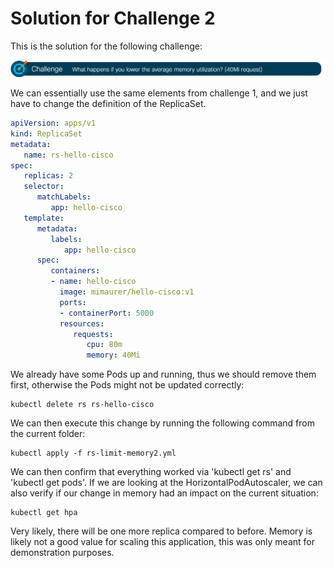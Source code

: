 # Solution for Challenge 2

This is the solution for the following challenge:

![Challenge 2](../../img/challenge2.png?raw=true "Challenge 2")

We can essentially use the same elements from challenge 1, and we just have to change the definition of the ReplicaSet.


```yaml
apiVersion: apps/v1
kind: ReplicaSet
metadata:
   name: rs-hello-cisco
spec:
   replicas: 2
   selector:
      matchLabels:
         app: hello-cisco
   template:
      metadata:
         labels:
            app: hello-cisco
      spec:
         containers:
         - name: hello-cisco
           image: mimaurer/hello-cisco:v1
           ports:
           - containerPort: 5000
           resources:
              requests:
                 cpu: 80m
                 memory: 40Mi
```

We already have some Pods up and running, thus we should remove them first, otherwise the Pods might not be updated correctly:

```
kubectl delete rs rs-hello-cisco
```

We can then execute this change by running the following command from the current folder:

```
kubectl apply -f rs-limit-memory2.yml
```

We can then confirm that everything worked via 'kubectl get rs' and 'kubectl get pods'. If we are looking at the HorizontalPodAutoscaler, we can also verify if our change in memory had an impact on the current situation:

```
kubectl get hpa
```

Very likely, there will be one more replica compared to before.  Memory is likely not a good value for scaling this application, this was only meant for demonstration purposes.
